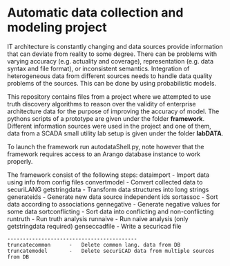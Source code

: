 # Automatic data collection and modeling project

IT architecture is constantly changing and data sources provide information that can deviate from reality to some degree. There can be problems with varying accuracy (e.g. actuality and coverage), representation (e.g. data syntax and file format), or inconsistent semantics. Integration of heterogeneous data from different sources needs to handle data quality problems of the sources. This can be done by using probabilistic models. 

This repository contains files from a project where we attempted to use truth discovery algorithms to reason over the validity of enterprise architecture data for the purpose of improving the accuracy of model. The pythons scripts of a prototype are given under the folder **framework**. Different information sources were used in the project and one of them, data from a SCADA small utility lab setup is given under the folder **labDATA**.

To launch the framework run autodataShell.py, note however that the framework requires access to an Arango database instance to work properly.

The framework consist of the following steps:
    dataimport          -   Import data using info from config files
    convertmodel        -   Convert collected data to securiLANG
    getstringdata       -   Transform data structures into long strings
    generateids         -   Generate new data source independent ids
    sortassoc           -   Sort data according to associations
    gennegative         -   Generate negative values for some data
    sortconflicting     -   Sort data into conflicting and non-conflicting
    runtruth            -   Run truth analysis
    runnaive            -   Run naive analysis (only getstringdata required)
    genseccadfile       -   Write a securicad file

    ------------------------------------------
    truncatecommon      -   Delete common lang. data from DB
    truncatemodel       -   Delete securiCAD data from multiple sources from DB
